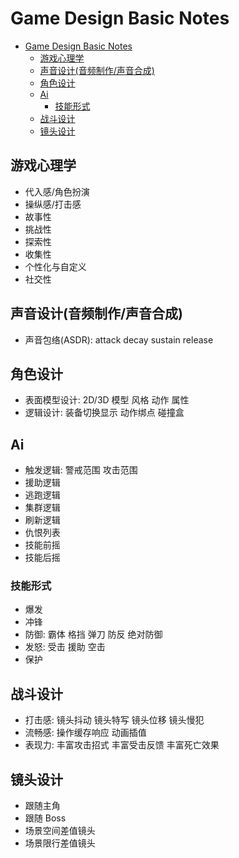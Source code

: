 # Game Design Basic Notes

<!-- TOC -->

- [Game Design Basic Notes](#game-design-basic-notes)
  - [游戏心理学](#游戏心理学)
  - [声音设计(音频制作/声音合成)](#声音设计音频制作声音合成)
  - [角色设计](#角色设计)
  - [Ai](#ai)
    - [技能形式](#技能形式)
  - [战斗设计](#战斗设计)
  - [镜头设计](#镜头设计)

<!-- /TOC -->

## 游戏心理学

- 代入感/角色扮演
- 操纵感/打击感
- 故事性
- 挑战性
- 探索性
- 收集性
- 个性化与自定义
- 社交性

## 声音设计(音频制作/声音合成)

- 声音包络(ASDR): attack decay sustain release

## 角色设计

- 表面模型设计: 2D/3D 模型 风格 动作 属性
- 逻辑设计: 装备切换显示 动作绑点 碰撞盒

## Ai

- 触发逻辑: 警戒范围 攻击范围
- 援助逻辑
- 逃跑逻辑
- 集群逻辑
- 刷新逻辑
- 仇恨列表
- 技能前摇
- 技能后摇

### 技能形式

- 爆发
- 冲锋
- 防御: 霸体 格挡 弹刀 防反 绝对防御
- 发怒: 受击 援助 空击
- 保护

## 战斗设计

- 打击感: 镜头抖动 镜头特写 镜头位移 镜头慢犯
- 流畅感: 操作缓存响应 动画插值
- 表现力: 丰富攻击招式 丰富受击反馈 丰富死亡效果

## 镜头设计

- 跟随主角
- 跟随 Boss
- 场景空间差值镜头
- 场景限行差值镜头
